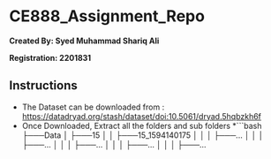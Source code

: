 # CE888_Assignment_Repo
**Created By: Syed Muhammad Shariq Ali**

**Registration: 2201831**

## Instructions

* The Dataset can be downloaded from : https://datadryad.org/stash/dataset/doi:10.5061/dryad.5hqbzkh6f
* Once Downloaded, Extract all the folders and sub folders
*```bash
 ├───Data
 │   ├───15
 │   │   ├───15_1594140175
 │   │   │   ├───...
 │   │   │   ├───...
 │   │   │   ├───...
 │   │   │   ├───...
 │   │   │   ├───...
 ```
